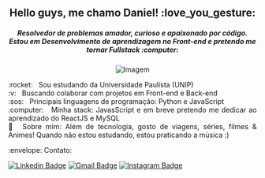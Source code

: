 <h2 align="center"> Hello guys, me chamo Daniel! :love_you_gesture:</h2>
<h5 align="center"> Resolvedor de problemas amador, curioso e apaixonado por código. <br/> 
 Estou em Desenvolvimento de aprendizagem no Front-end e pretendo me tornar Fullstack :computer:</h5> 

<p align="center">
<img src="https://images.unsplash.com/photo-1571171637578-41bc2dd41cd2?ixlib=rb-1.2.1&auto=format&fit=crop&w=750&q=80" alt="Imagem"/>
</p>


 <p align="justify"> :rocket:  &nbsp; Sou estudando da Universidade Paulista (UNIP) 
 <br/> :v: &nbsp; Buscando colaborar com projetos em Front-end e Back-end
 <br/> :sos: &nbsp; Principais linguagens de programação: Python e JavaScript 
 <br/> :computer: &nbsp; Minha stack: JavasScript e em breve pretendo me dedicar ao aprendizado do ReactJS e MySQL
 <br/> 💬  &nbsp;Sobre mim: Além de tecnologia, gosto de viagens, séries, filmes & Animes! Quando não estou estudando, estou praticando a música :) </p>
 

<p align="left">  :envelope:  Contato:
 
[![Linkedin Badge](https://img.shields.io/badge/-LinkedIn-blue?style=flat-square&logo=Linkedin&logoColor=white&link=https://www.linkedin.com/in/daniel-alferes-369b831a5)](www.linkedin.com/in/daniel-alferes-369b831a5) 
[![Gmail Badge](https://img.shields.io/badge/-it.amancio@gmail.com-c14438?style=flat-square&logo=Gmail&logoColor=white&link=mailto:it.dancon.alferes@gmail.com)](mailto:it.dancon.alferes@gmail.com)
[![Instagram Badge](https://img.shields.io/badge/-instagram-violet?style=flat-square&logo=instagram&logoColor=white&link=https://www.instagram.com/dan_alferes/)](https://www.instagram.com/dan_alferes/)

</p>
